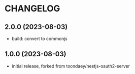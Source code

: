 # CHANGELOG

<a name="2.0.0"></a>

## 2.0.0 (2023-08-03)

* build: convert to commonjs


<a name="1.0.0"></a>

## 1.0.0 (2023-08-03)

* initial release, forked from toondaey/nestjs-oauth2-server
